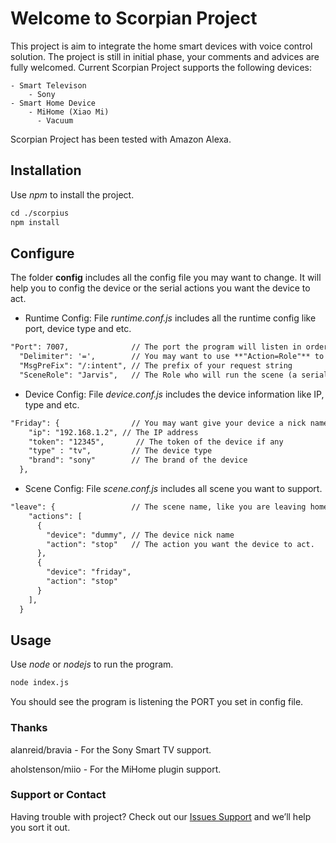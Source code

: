 # Welcome to Scorpian Project

This project is aim to integrate the home smart devices with voice control solution. The project is still in initial phase, your comments and advices are fully welcomed.
Current Scorpian Project supports the following devices:

	- Smart Televison
	    - Sony
	- Smart Home Device
	    - MiHome (Xiao Mi)
	      - Vacuum

Scorpian Project has been tested with Amazon Alexa.

## Installation
Use _npm_ to install the project.

```markdown
cd ./scorpius
npm install
```

## Configure
The folder **config** includes all the config file you may want to change. It will help you to config the device or the serial actions you want the device to act. 

- Runtime Config: File _runtime.conf.js_ includes all the runtime config like port, device type and etc.
```markdown
"Port": 7007,              // The port the program will listen in order to get instruction
  "Delimiter": '=',        // You may want to use **"Action=Role"** to make **Role** to do **Action**
  "MsgPreFix": "/:intent", // The prefix of your request string
  "SceneRole": "Jarvis",   // The Role who will run the scene (a serial actions)
```

- Device Config: File _device.conf.js_ includes the device information like IP, type and etc.
```markdown
"Friday": {                // You may want give your device a nick name.
    "ip": "192.168.1.2", // The IP address
    "token": "12345",       // The token of the device if any
    "type" : "tv",         // The device type
    "brand": "sony"        // The brand of the device
  },
```

- Scene Config: File _scene.conf.js_ includes all scene you want to support.
```markdown
"leave": {                 // The scene name, like you are leaving home
    "actions": [           
      {
        "device": "dummy", // The device nick name
        "action": "stop"   // The action you want the device to act.
      },
      {
        "device": "friday",
        "action": "stop"
      }
    ],
  }

```

## Usage
Use _node_ or _nodejs_ to run the program.

```markdown
node index.js
```
You should see the program is listening the PORT you set in config file.


### Thanks
alanreid/bravia - For the Sony Smart TV support.

aholstenson/miio - For the MiHome plugin support.


### Support or Contact
Having trouble with project? Check out our [Issues Support](https://github.com/brianping7/scorpian/issues) and we’ll help you sort it out.
